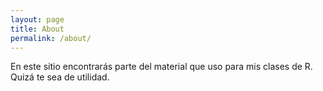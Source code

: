 ```yaml
---
layout: page
title: About
permalink: /about/
---
```


En este sitio encontrarás parte del material que uso para mis clases de R. Quizá te sea de utilidad.

[jekyll-organization]: https://github.com/jekyll
